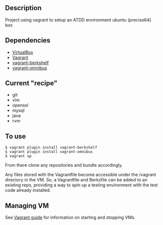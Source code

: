 Description
-----------
Project using vagrant to setup an ATDD environment ubuntu (precise64) box

Dependencies
----------------------
* [VirtualBox](https://www.virtualbox.org)
* [Vagrant](http://vagrantup.com)
* [vagrant-berkshelf](https://github.com/riotgames/vagrant-berkshelf)
* [vagrant-omnibus](https://github.com/schisamo/vagrant-omnibus)


Current "recipe"
-----------------------
* git
* vim
* openssl
* mysql
* java
* rvm

To use 
-------------------------
```
$ vagrant plugin install vagrant-berkshelf
$ vagrant plugin install vagrant-omnibus
$ vagrant up 
```

From there clone any repositories and bundle accordingly.

Any files stored with the Vagrantfile become accessible under the /vagrant directory in the VM.  So, a Vagrantfile and Berksfile can be added to an existing repo, providing a way to spin up a testing environment with the test code already installed.

Managing VM
---------------------------

See [Vagrant guide](http://vagrantup.com/v1/docs/getting-started/teardown.html) for information on starting and stopping VMs. 
